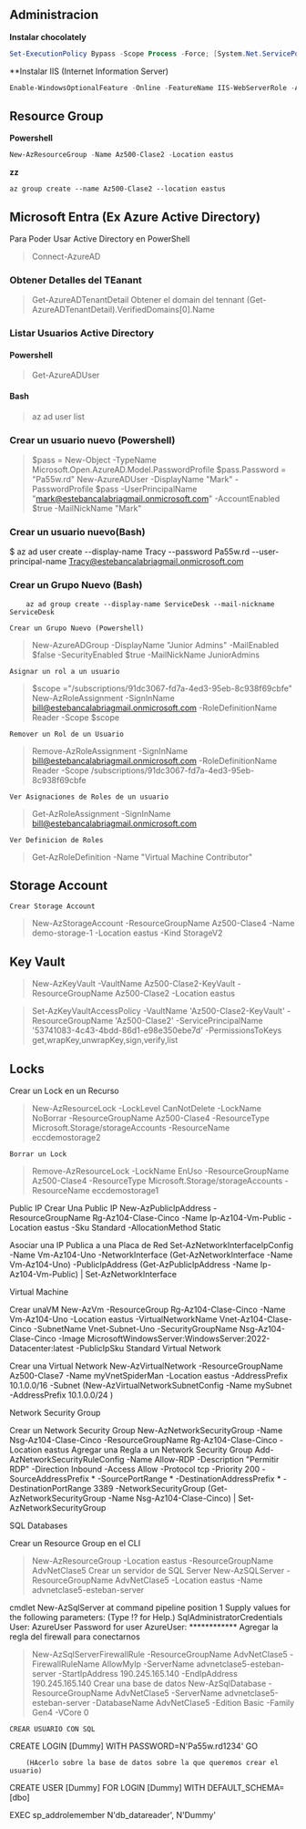 ## Administracion
**Instalar chocolately**
```powershell
Set-ExecutionPolicy Bypass -Scope Process -Force; [System.Net.ServicePointManager]::SecurityProtocol = [System.Net.ServicePointManager]::SecurityProtocol -bor 3072; iex ((New-Object System.Net.WebClient).DownloadString('https://community.chocolatey.org/install.ps1'))
```
**Instalar IIS (Internet Information Server)
```powershell
Enable-WindowsOptionalFeature -Online -FeatureName IIS-WebServerRole -All
```

## Resource Group

**Powershell**
```powershell
New-AzResourceGroup -Name Az500-Clase2 -Location eastus
```
**zz**
```
az group create --name Az500-Clase2 --location eastus
```


## Microsoft Entra (Ex Azure Active Directory)

Para Poder Usar Active Directory en PowerShell
> Connect-AzureAD

### Obtener Detalles del TEanant
> Get-AzureADTenantDetail
Obtener el domain del tennant
> (Get-AzureADTenantDetail).VerifiedDomains[0].Name

### Listar Usuarios Active Directory
#### Powershell
> Get-AzureADUser
#### Bash
> az ad user list

### Crear un usuario nuevo (Powershell)
> $pass = New-Object -TypeName Microsoft.Open.AzureAD.Model.PasswordProfile
> $pass.Password = "Pa55w.rd"
> New-AzureADUser -DisplayName "Mark" -PasswordProfile $pass -UserPrincipalName "mark@estebancalabriagmail.onmicrosoft.com" -AccountEnabled $true -MailNickName "Mark"

### Crear un usuario nuevo(Bash)
$ az ad user create --display-name Tracy --password Pa55w.rd --user-principal-name Tracy@estebancalabriagmail.onmicrosoft.com

### Crear un Grupo Nuevo (Bash)
		az ad group create --display-name ServiceDesk --mail-nickname ServiceDesk

	Crear un Grupo Nuevo (Powershell)
> New-AzureADGroup -DisplayName "Junior Admins" -MailEnabled $false -SecurityEnabled $true -MailNickName JuniorAdmins

	Asignar un rol a un usuario

> $scope ="/subscriptions/91dc3067-fd7a-4ed3-95eb-8c938f69cbfe"
> New-AzRoleAssignment -SignInName bill@estebancalabriagmail.onmicrosoft.com -RoleDefinitionName Reader -Scope $scope

	Remover un Rol de un Usuario
> Remove-AzRoleAssignment -SignInName bill@estebancalabriagmail.onmicrosoft.com -RoleDefinitionName Reader -Scope /subscriptions/91dc3067-fd7a-4ed3-95eb-8c938f69cbfe

	Ver Asignaciones de Roles de un usuario
> Get-AzRoleAssignment -SignInName bill@estebancalabriagmail.onmicrosoft.com

	Ver Definicion de Roles
> Get-AzRoleDefinition -Name "Virtual Machine Contributor"

## Storage Account

	Crear Storage Account
> New-AzStorageAccount -ResourceGroupName Az500-Clase4 -Name demo-storage-1 -Location eastus -Kind StorageV2

## Key Vault

> New-AzKeyVault -VaultName Az500-Clase2-KeyVault -ResourceGroupName Az500-Clase2 -Location eastus

> Set-AzKeyVaultAccessPolicy -VaultName 'Az500-Clase2-KeyVault' -ResourceGroupName 'Az500-Clase2' -ServicePrincipalName '53741083-4c43-4bdd-86d1-e98e350ebe7d'  -PermissionsToKeys get,wrapKey,unwrapKey,sign,verify,list


## Locks

Crear un Lock en un Recurso
> New-AzResourceLock -LockLevel CanNotDelete -LockName NoBorrar -ResourceGroupName Az500-Clase4 -ResourceType Microsoft.Storage/storageAccounts -ResourceName eccdemostorage2

	Borrar un Lock

> Remove-AzResourceLock -LockName EnUso -ResourceGroupName Az500-Clase4 -ResourceType Microsoft.Storage/storageAccounts -ResourceName eccdemostorage1

Public IP
Crear Una Public IP
New-AzPublicIpAddress -ResourceGroupName Rg-Az104-Clase-Cinco -Name Ip-Az104-Vm-Public -Location eastus -Sku Standard -AllocationMethod Static

Asociar una IP Publica a una Placa de Red
Set-AzNetworkInterfaceIpConfig -Name Vm-Az104-Uno -NetworkInterface (Get-AzNetworkInterface -Name Vm-Az104-Uno) -PublicIpAddress (Get-AzPublicIpAddress -Name Ip-Az104-Vm-Public) | Set-AzNetworkInterface

Virtual Machine

Crear unaVM
New-AzVm -ResourceGroup Rg-Az104-Clase-Cinco -Name Vm-Az104-Uno -Location eastus -VirtualNetworkName Vnet-Az104-Clase-Cinco -SubnetName Vnet-Subnet-Uno -SecurityGroupName Nsg-Az104-Clase-Cinco -Image MicrosoftWindowsServer:WindowsServer:2022-Datacenter:latest -PublicIpSku Standard
Virtual Network

Crear una Virtual Network
New-AzVirtualNetwork -ResourceGroupName Az500-Clase7 -Name myVnetSpiderMan -Location eastus -AddressPrefix 10.1.0.0/16 -Subnet (New-AzVirtualNetworkSubnetConfig -Name mySubnet -AddressPrefix 10.1.0.0/24  )

Network Security Group

Crear un Network Security Group
 New-AzNetworkSecurityGroup -Name Nsg-Az104-Clase-Cinco -ResourceGroupName Rg-Az104-Clase-Cinco -Location eastus
Agregar una Regla a un Network Security Group
Add-AzNetworkSecurityRuleConfig -Name Allow-RDP -Description "Permitir RDP" -Direction Inbound -Access Allow -Protocol tcp -Priority 200 -SourceAddressPrefix * -SourcePortRange * -DestinationAddressPrefix * -DestinationPortRange 3389 -NetworkSecurityGroup (Get-AzNetworkSecurityGroup -Name Nsg-Az104-Clase-Cinco) | Set-AzNetworkSecurityGroup

SQL Databases

Crear un Resource Group en el CLI
> New-AzResourceGroup -Location eastus -ResourceGroupName AdvNetClase5
Crear un servidor de SQL Server
> New-AzSQLServer -ResourceGroupName AdvNetClase5 -Location eastus -Name advnetclase5-esteban-server

cmdlet New-AzSqlServer at command pipeline position 1
Supply values for the following parameters:
(Type !? for Help.)
SqlAdministratorCredentials
User: AzureUser
Password for user AzureUser: ************
Agregar la regla del firewall para conectarnos
> New-AzSqlServerFirewallRule -ResourceGroupName AdvNetClase5 -FirewallRuleName AllowMyIp -ServerName advnetclase5-esteban-server -StartIpAddress 190.245.165.140 -EndIpAddress 190.245.165.140
Crear una base de datos
  > New-AzSqlDatabase -ResourceGroupName AdvNetClase5 -ServerName advnetclase5-esteban-server -DatabaseName AdvNetClase5 -Edition Basic -Family Gen4 -VCore 0

	CREAR USUARIO CON SQL

CREATE LOGIN [Dummy] 
WITH PASSWORD=N'Pa55w.rd1234'
GO


		(HAcerlo sobre la base de datos sobre la que queremos crear el usuario)
CREATE USER [Dummy] FOR LOGIN [Dummy] 
WITH DEFAULT_SCHEMA=[dbo]

EXEC sp_addrolemember N'db_datareader', N'Dummy'




